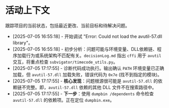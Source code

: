 # 活动上下文
跟踪项目的当前状态，包括最近更改、当前目标和待解决问题。
* [2025-07-05 16:55:18] - 开始调试 "Error: Could not load the avutil-57.dll library"。
* [2025-07-05 16:55:18] - 初步分析：问题可能与环境变量、DLL依赖链、程序加载行为或系统架构不匹配有关。`decisionLog.md` 指出 `cffi` 用于 `avutil` 交互，将重点检查 `subvigator/timecode_utils.py`。
* [2025-07-05 17:17:55] - 诊断代码成功执行。输出确认 `PATH` 环境变量已正确加载，但 `avutil-57.dll` 加载失败，错误代码为 `0x7e` (找不到指定的模块)。
* [2025-07-05 17:17:55] - **核心发现**：问题根源很可能是 `avutil-57.dll` 的依赖链不完整。即，`avutil-57.dll` 依赖的其他 DLL 文件不在搜索路径中。
* [2025-07-05 17:17:55] - **下一步**：使用 `dumpbin /dependents` 命令检查 `avutil-57.dll` 的依赖项。正在定位 `dumpbin.exe`。